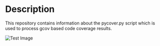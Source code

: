 # Description
This repository contains information about the pycover.py script which is used to process gcov based code coverage results.

![Test Image](images/docs/images/emerald.png)


